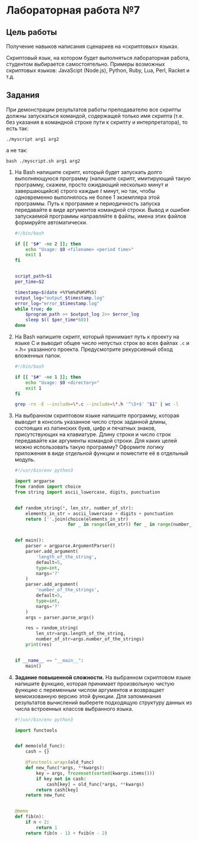 # Лабораторная работа №7

## Цель работы

Получение навыков написания сценариев на «скриптовых» языках.

Скриптовый язык, на котором будет выполняться лабораторная работа,
студентом выбирается самостоятельно. Примеры возможных скриптовых
языков: JavaScipt (Node.js), Python, Ruby, Lua, Perl, Racket и т.д.

## Задания

При демонстрации результатов работы преподавателю все скрипты должны
запускаться командой, содержащей только имя скрипта (т.е. без указания
в командной строке пути к скрипту и интерпретатора), то есть так:

`./myscript arg1 arg2`

а не так:

`bash ./myscript.sh arg1 arg2`

1.  Ha Bash напишите скрипт, который будет запускать долго выполняющуюся
    программу (напишите скрипт, имитирующий такую программу, скажем,
    просто ожидающий несколько минут и завершающийся) строго каждые *t*
    минут, но так, чтобы одновременно выполнялось не более 1 экземпляра
    этой программы. Путь к программе и периодичность запуска передавайте
    в виде аргументов командной строки. Вывод и ошибки запускаемой
    программы направляйте в файлы, имена этих файлов формируйте
    автоматически.

    ``` bash
    #!/bin/bash

    if [[ "$#" -ne 2 ]]; then
        echo "Usage: $0 <filename> <period time>"
        exit 1
    fi


    script_path=$1
    per_time=$2

    timestamp=$(date +%Y%m%d%H%M%S)
    output_log="output_$timestamp.log"
    error_log="error_$timestamp.log"
    while true; do
        $program_path >> $output_log 2>> $error_log
        sleep $(( $per_time*60))
    done
    ```

2.  Ha Bash напишите скрипт, который принимает путь к проекту на языке C
    и выводит общее число непустых строк во всех файлах `.c` и =.h=
    указанного проекта. Предусмотрите рекурсивный обход вложенных папок.

    ``` bash
    #!/bin/bash

    if [[ "$#" -ne 1 ]]; then
        echo "Usage: $0 <directory>"
        exit 1
    fi

    grep -rn -E --include=\*.c --include=\*.h '^\S+$' "$1" | wc -l
    ```

3.  Ha выбранном скриптовом языке напишите программу, которая выводит
    в консоль указанное число строк заданной длины, состоящих
    из латинских букв, цифр и печатных знаков, присутствующих
    на клавиатуре. Длину строки и число строк передавайте как аргументы
    командой строки. Для каких целей можно использовать такую программу?
    Оформите логику приложения в виде отдельной функции и поместите её
    в отдельный модуль.

    ```python
    #!/usr/bin/env python3

    import argparse
    from random import choice
    from string import ascii_lowercase, digits, punctuation


    def random_string(*, len_str, number_of_str):
        elements_in_str = ascii_lowercase + digits + punctuation
        return [''.join(choice(elements_in_str)
                        for _ in range(len_str)) for _ in range(number_of_str)]


    def main():
        parser = argparse.ArgumentParser()
        parser.add_argument(
            'length_of_the_string',
            default=5,
            type=int,
            nargs='?'
        )
        parser.add_argument(
            'number_of_the_strings',
            default=5,
            type=int,
            nargs='?'
        )
        args = parser.parse_args()

        res = random_string(
            len_str=args.length_of_the_string,
            number_of_str=args.number_of_the_strings)
        print(res)


    if __name__ == "__main__":
        main()
    ```

4.  **Задание повышенной сложности.** Ha выбранном скриптовом языке
    напишите функцию, которая принимает произвольную чистую функцию
    с переменным числом аргументов и возвращает мемоизованную версию
    этой функции. Для запоминания результатов вычислений выберете
    подходящую структуру данных из числа встроенных классов выбранного
    языка.

    ```python
    #!/usr/bin/env python3

    import functools


    def memo(old_func):
        cash = {}

        @functools.wraps(old_func)
        def new_func(*args, **kwargs):
            key = args, frozenset(sorted(kwargs.items()))
            if key not in cash:
                cash[key] = old_func(*args, **kwargs)
            return cash[key]
        return new_func


    @memo
    def fib(n):
        if n < 2:
            return 1
        return fib(n - 1) + fvib(n - 2)
    ```